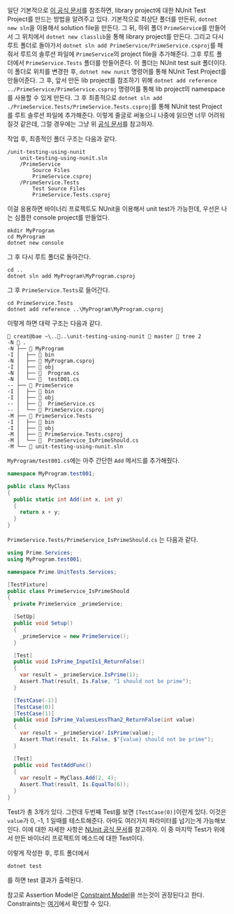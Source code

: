 일단 기본적으로 [이 공식 문서](https://learn.microsoft.com/en-us/dotnet/core/testing/unit-testing-with-nunit)를 참조하면, library project에 대한 NUnit Test Project를 만드는 방법을 알려주고 있다. 기본적으로 최상단 폴더를 만든뒤, `dotnet new sln`을 이용해서 solution file을 만든다. 그 뒤, 하위 폴더 `PrimeService`를 만들어서 그 위치에서
`dotnet new classlib`을 통해 library project를 만든다. 그리고 다시 루트 폴더로 돌아가서 
`dotnet sln add PrimeService/PrimeService.csproj`를 해줘서 루트의 솔루션 파일에 `PrimeService`의 project file을 추가해준다.
그후 루트 폴더에서 `PrimeService.Tests` 폴더를 만들어준다. 이 폴더는 NUnit test suit 폴더이다. 
이 폴더로 위치를 변경한 후, `dotnet new nunit` 명령어를 통해 NUnit Test Project를 만들어준다. 그 후, 앞서 만든 lib project를 참조하기 위해 `dotnet add reference ../PrimeService/PrimeService.csproj` 명령어를 통해 lib project의 namespace를 사용할 수 있게 만든다.
그 후 최종적으로 `dotnet sln add ./PrimeService.Tests/PrimeService.Tests.csproj`를 통해 NUnit test Project를 루트 솔루션 파일에 추가해준다. 이렇게 줄글로 써놓으니 나중에 읽으면 너무 어려워질것 같은데, 그럴 경우에는 그냥 위 [공식 문서](https://learn.microsoft.com/en-us/dotnet/core/testing/unit-testing-with-nunit)를 참고하자.

작업 후, 최종적인 폴더 구조는 다음과 같다.
```
/unit-testing-using-nunit
    unit-testing-using-nunit.sln
    /PrimeService
        Source Files
        PrimeService.csproj
    /PrimeService.Tests
        Test Source Files
        PrimeService.Tests.csproj
```

이걸 응용하면 바이너리 프로젝트도 NUnit을 이용해서 unit test가 가능한데, 우선은 나는 심플한 console project를 만들었다.
```
mkdir MyProgram
cd MyProgram
dotnet new console
```
그 후 다시 루트 폴더로 돌아간다.
```
cd ..
dotnet sln add MyProgram\MyProgram.csproj
```
그 후 `PrimeService.Tests`로 들어간다.
```
cd PrimeService.Tests
dotnet add reference ..\MyProgram\MyProgram.csproj
```
이렇게 하면 대략 구조는 다음과 같다.
```
 creat@bae ~\....\unit-testing-using-nunit  master  tree 2       
-N  .
-N ├──  MyProgram
-I │  ├──  bin
-N │  ├── 󰌛 MyProgram.csproj
-I │  ├──  obj
-N │  ├── 󰌛  Program.cs
-N │  └── 󰌛  test001.cs
-- ├──  PrimeService
-I │  ├──  bin
-I │  ├──  obj
-- │  ├── 󰌛  PrimeService.cs
-- │  └── 󰌛 PrimeService.csproj
-M ├──  PrimeService.Tests
-I │  ├──  bin
-I │  ├──  obj
-M │  ├── 󰌛 PrimeService.Tests.csproj
-M │  └── 󰌛  PrimeService_IsPrimeShould.cs
-M └──  unit-testing-using-nunit.sln
```

`MyProgram/test001.cs`에는 아주 간단한 `Add` 메서드를 추가해줬다.
```csharp
namespace MyProgram.test001;

public class MyClass
{
  public static int Add(int x, int y) 
  {
    return x + y;
  }
}
```

`PrimeService.Tests/PrimeService_IsPrimeShould.cs` 는 다음과 같다.
```csharp
using Prime.Services;
using MyProgram.test001;

namespace Prime.UnitTests.Services;

[TestFixture]
public class PrimeService_IsPrimeShould
{
  private PrimeService _primeService;

  [SetUp]
  public void Setup()
  {
    _primeService = new PrimeService();
  }

  [Test]
  public void IsPrime_InputIs1_ReturnFalse()
  {
    var result = _primeService.IsPrime(1);
    Assert.That(result, Is.False, "1 should not be prime");
  }

  [TestCase(-1)]
  [TestCase(0)]
  [TestCase(1)]
  public void IsPrime_ValuesLessThan2_ReturnFalse(int value)
  {
    var result = _primeService?.IsPrime(value);
    Assert.That(result, Is.False, $"{value} should not be prime");
  }

  [Test]
  public void TestAddFunc()
  {
    var result = MyClass.Add(2, 4);
    Assert.That(result, Is.EqualTo(6));
  }
}
```
Test가 총 3개가 있다. 그런데 두번째 Test를 보면 `[TestCase(0)]`이란게 있다. 이것은 `value`가 0, -1, 1 일때를 테스트해준다. 아마도 여러가지 파라미터를 넘기는게 가능해보인다. 이에 대한 자세한 사항은 [NUnit 공식 문서](https://docs.nunit.org/articles/nunit/intro.html)를 참고하자. 
이 중 마지막 Test가 위에서 만든 바이너리 프로젝트의 메소드에 대한 Test이다.

이렇게 작성한 후, 루트 폴더에서 
```
dotnet test
```
를 하면 test 결과가 출력된다. 

참고로 Assertion Model은 [Constraint Model](https://docs.nunit.org/articles/nunit/writing-tests/assertions/assertion-models/constraint.html)을 쓰는것이 권장된다고 한다. Constraints는 [여기](https://docs.nunit.org/articles/nunit/writing-tests/constraints/Constraints.html)에서 확인할 수 있다.